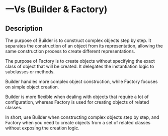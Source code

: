 # 一Vs (Builder & Factory)

## Description

The purpose of Builder is to construct complex objects step by step. It separates the construction of an object from its representation, allowing the same construction process to create different representations.

The purpose of Factory is to create objects without specifying the exact class of object that will be created. It delegates the instantiation logic to subclasses or methods.

Builder handles more complex object construction, while Factory focuses on simple object creation.

Builder is more flexible when dealing with objects that require a lot of configuration, whereas Factory is used for creating objects of related classes.

In short, use Builder when constructing complex objects step by step, and Factory when you need to create objects from a set of related classes without exposing the creation logic.
